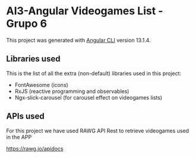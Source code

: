 # AI3-Angular Videogames List - Grupo 6

This project was generated with [Angular CLI](https://github.com/angular/angular-cli) version 13.1.4.

## Libraries used

This is the list of all the extra (non-default) libraries used in this project:
* FontAwesome (icons)
* RxJS (reactive programming and observables)
* Ngx-slick-carousel (for carousel effect on videogames lists)

## APIs used

For this project we have used RAWG API Rest to retrieve videogames used in the APP

https://rawg.io/apidocs
